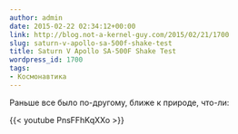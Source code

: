 ```yaml
---
author: admin
date: 2015-02-22 02:34:12+00:00
link: http://blog.not-a-kernel-guy.com/2015/02/21/1700
slug: saturn-v-apollo-sa-500f-shake-test
title: Saturn V Apollo SA-500F Shake Test
wordpress_id: 1700
tags:
- Космонавтика
---
```


Раньше все было по-другому, ближе к природе, что-ли:

{{< youtube PnsFFhKqXXo >}}
